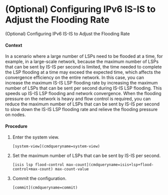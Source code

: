 (Optional) Configuring IPv6 IS-IS to Adjust the Flooding Rate
=============================================================

(Optional) Configuring IPv6 IS-IS to Adjust the Flooding Rate

#### Context

In a scenario where a large number of LSPs need to be flooded at a time, for example, in a large-scale network, because the maximum number of LSPs that can be sent by IS-IS per second is limited, the time needed to complete the LSP flooding at a time may exceed the expected time, which affects the convergence efficiency on the entire network. In this case, you can increase the maximum IS-IS LSP flooding rate by increasing the maximum number of LSPs that can be sent per second during IS-IS LSP flooding. This speeds up IS-IS LSP flooding and network convergence. When the flooding pressure on the network is heavy and flow control is required, you can reduce the maximum number of LSPs that can be sent by IS-IS per second to slow down the IS-IS LSP flooding rate and relieve the flooding pressure on nodes.


#### Procedure

1. Enter the system view.
   
   
   ```
   [system-view](cmdqueryname=system-view)
   ```
2. Set the maximum number of LSPs that can be sent by IS-IS per second.
   
   
   ```
   [isis lsp flood-control max-count](cmdqueryname=isis+lsp+flood-control+max-count) max-count-value
   ```
3. Commit the configuration.
   
   
   ```
   [commit](cmdqueryname=commit)
   ```